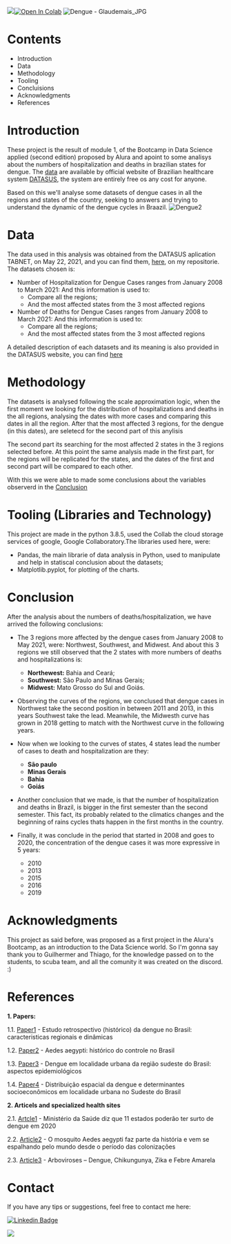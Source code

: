 [<img src="https://img.shields.io/badge/author-Glaudemias-yellow?style=flat-square"/>](https://github.com/Glaudemias)[![Open In Colab](https://colab.research.google.com/assets/colab-badge.svg)](https://colab.research.google.com/drive/1ZcJLDEQBu6MBYJy_MRp0Ez6EmpDNLuKr?usp=sharing)
![Dengue - Glaudemais_JPG](https://user-images.githubusercontent.com/84024639/120666112-b8ba7a80-c462-11eb-985a-10d5a483fa93.jpg)
# Contents
* Introduction
* Data
* Methodology
* Tooling
* Concluisions
* Acknowledgments
* References

# Introduction

These project is the result of module 1, of the Bootcamp in Data Science applied (second edition) proposed by Alura and apoint to some analisys about the numbers of hospitalization and deaths in brazilian states for dengue. The [data](#dt) are available by official website of Brazilian healthcare system [DATASUS](https://www.gov.br/saude/pt-br/assuntos/saude-de-a-a-z-1/s/sistema-unico-de-saude-sus-estrutura-principios-e-como-funciona), the system are entirely free os any cost for anyone.

Based on this we'll analyse some datasets of dengue cases in all the regions and states of the country, seeking to answers and trying to understand the dynamic of the dengue cycles in Braazil.
![Dengue2](https://user-images.githubusercontent.com/84024639/120575832-23829c00-c3f8-11eb-837a-9b890cc1ef74.jpg)

<a name="dt"></a>
# Data

The data used in this analysis was obtained from the DATASUS aplication TABNET, on May 22, 2021, and you can find them, [here](https://github.com/Glaudemias/PROJETO_FINAL_MOD1-DS_2-Bootcamp_Alura/tree/main/Dados), on my repositorie. The datasets chosen is:

* Number of Hospitalization for Dengue Cases ranges from January 2008 to March 2021:
And this information is used to:
  * Compare all the regions;
  * And the most affected states from the 3 most affected regions 
* Number of Deaths for Dengue Cases ranges from January 2008 to March 2021:
And this information is used to:
  * Compare all the regions;
  * And the most affected states from the 3 most affected regions

A detailed description of each datasets and its meaning is also provided in the DATASUS website, you can find [here](http://tabnet.datasus.gov.br/cgi/sih/Proced_hosp_loc_int_2008.pdf)

# Methodology
The datasets is analysed following the scale approximation logic, when the first moment we looking for the distribution of hospitalizations and deaths in the all regions, analysing the dates with more cases and comparing this dates in all the region. After that the most affected 3 regions, for the dengue (in this dates), are seletecd for the second part of this anylisis

The second part its searching for the most affected 2 states in the 3 regions selected before. At this point the same analysis made in the first part, for the regions will be replicated for the states, and the dates of the first and second part will be compared to each other.

With this we were able to made some conclusions about the variables observerd in the [Conclusion](#concl)

# Tooling (Libraries and Technology)
This project are made in the python 3.8.5, used the Collab the cloud storage services of google, Google Collaboratory.The libraries used here, were:

* Pandas, the main librarie of data analysis in Python, used to manipulate and help in statiscal conclusion about the datasets;
* Matplotlib.pyplot, for plotting of the charts.

<a name="concl"></a>
# Conclusion
After the analysis about the numbers of deaths/hospitalization, we have arrived the following conclusions:

* The 3 regions more affected by the dengue cases from January 2008 to May 2021, were: Northwest, Southwest, and Midwest. And about this 3 regions we still observed that the 2 states with more numbers of deaths and hospitalizations is:
  * **Northewest:** Bahia and Ceará;
  * **Southwest:** São Paulo and Minas Gerais;
  * **Midwest:** Mato Grosso do Sul and Goiás. 

* Observing the curves of the regions, we conclused that dengue cases in Northwest take the second position in between 2011 and 2013, in this years Southwest take the lead. Meanwhile, the Midwesth curve has grown in 2018 getting to  match with the Northwest curve in the following years.
* Now when we looking to the curves of states, 4 states lead the number of cases to death and hospitalization are they:
  * **São paulo**
  * **Minas Gerais**
  * **Bahia**
  * **Goiás**
* Another conclusion that we made, is that the number of hospitalization and deaths in Brazil, is bigger in the first semester than the second semester. This fact, its probably related to the climatics changes and the beginning of rains cycles thats happen in the first months in the country.
* Finally, it was conclude in the period that started in 2008 and goes to 2020, the concentration of the dengue cases it was more expressive in 5 years:
  * 2010
  * 2013
  * 2015
  * 2016
  * 2019 

# Acknowledgments
This project as said before, was proposed as a first project in the Alura's Bootcamp, as an introduction to the Data Science world. So I'm gonna say thank you to Guilhermer and Thiago, for the knowledge passed on to the students, to scuba team, and all the comunity it was created on the discord. :)

# References
**1. Papers:**

1.1. 
[Paper1](https://www.scielo.br/pdf/rsbmt/v40n2/a09v40n2.pdf) - Estudo retrospectivo (histórico) da dengue no Brasil: caracteristicas regionais e dinâmicas 

1.2. 
[Paper2](http://scielo.iec.gov.br/scielo.php?script=sci_arttext&pid=S1679-49742007000200006) - Aedes aegypti: histórico do controle no Brasil

1.3. 
[Paper3](https://www.scielo.br/j/rsp/a/zCKRhC7DZX9XZmJhYy9cTgx/?lang=pt) - Dengue em localidade urbana da região sudeste do Brasil: aspectos epidemiológicos

1.4.
[Paper4](https://www.scielo.br/j/rsp/a/wvzJGdfCKHSQSzG5WYg8wYR/?lang=pt) - Distribuição espacial da dengue e determinantes socioeconômicos em localidade urbana no Sudeste do Brasil


**2. Articels and specialized health sites**

2.1.  [Artcle1](https://g1.globo.com/ciencia-e-saude/noticia/2020/01/15/ministerio-da-saude-diz-que-11-estados-poderao-ter-surto-de-dengue-em-2020.ghtml) - Ministério da Saúde diz que 11 estados poderão ter surto de dengue em 2020


2.2. [Article2](http://www.ioc.fiocruz.br/dengue/textos/longatraje.html) - O mosquito Aedes aegypti faz parte da história e vem se espalhando pelo mundo desde o período das colonizações


2.3. [Article3](http://www.saude.ba.gov.br/suvisa/vigilancia-epidemiologica/doencas-de-transmissao-vetorial/arboviroses-dengue-chikungunya-zika-e-febre-amarela/) - Arboviroses – Dengue, Chikungunya, Zika e Febre Amarela

# Contact
If you have any tips or suggestions, feel free to contact me here:

[![Linkedin Badge](https://img.shields.io/badge/LinkedIn-0077B5?style=for-the-badge&logo=linkedin&logoColor=white&link=https://www.linkedin.com/in/glaudemias-grangeiro-junior-940a951a1/)](https://www.linkedin.com/in/glaudemias-grangeiro-junior-940a951a1/)

[<img src="https://img.shields.io/badge/Gmail-EA4335?style=flat-square&logo=Gmail&logoColor=white" />](mailto:glaudemias.arqurb@gmail.com)
